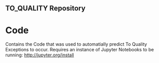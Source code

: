 ## TO_QUALITY Repository

# Code

Contains the Code that was used to automatially predict To Quality Exceptions to occur. Requires an instance of Jupyter Notebooks to be running: http://jupyter.org/install
